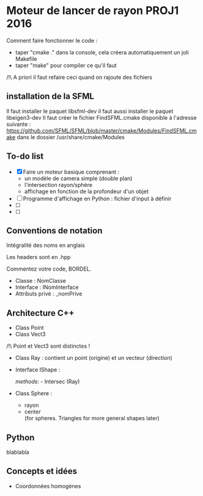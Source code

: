 ﻿# Moteur de lancer de rayon PROJ1 2016

Comment faire fonctionner le code :
- taper "cmake ." dans la console, cela créera automatiquement un joli Makefile
- taper "make" pour compiler ce qu'il faut

/!\ A priori il faut refaire ceci quand on rajoute des fichiers

## installation de la SFML
Il faut installer le paquet libsfml-dev
il faut aussi installer le paquet libeigen3-dev
Il faut créer le fichier FindSFML.cmake disponible à l'adresse suivante : https://github.com/SFML/SFML/blob/master/cmake/Modules/FindSFML.cmake dans le dossier /usr/share/cmake<votre version>/Modules

## To-do list

- [x] Faire un moteur basique comprenant :
	- un modèle de camera simple (double plan)
	- l'intersection rayon/sphère
	- affichage en fonction de la profondeur d'un objet
- [ ] Programme d'affichage en Python : fichier d'input à définir
- [ ]
- [ ]


## Conventions de notation

Intégralité des noms en anglais

Les headers sont en .hpp

Commentez votre code, BORDEL.

- Classe :   NomClasse
- Interface : INomInterface
- Attributs privé : _nomPrive

## Architecture C++

- Class Point
- Class Vect3

/!\ Point et Vect3 sont distinctes !

- Class Ray : contient un point (origine) et un vecteur (direction)
- Interface IShape :

	_methods_:
		- Intersec (Ray)

- Class Sphere :
	- rayon
	- center  
	(for spheres. Triangles for more general shapes later)


## Python

blablabla

## Concepts et idées

- Coordonnées homogènes
